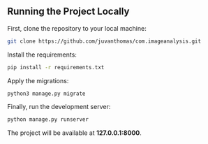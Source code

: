 ## Running the Project Locally

First, clone the repository to your local machine:

```bash
git clone https://github.com/juvanthomas/com.imageanalysis.git
```

Install the requirements:

```bash
pip install -r requirements.txt
```

Apply the migrations:

```bash
python3 manage.py migrate
```

Finally, run the development server:

```bash
python manage.py runserver
```

The project will be available at **127.0.0.1:8000**.
